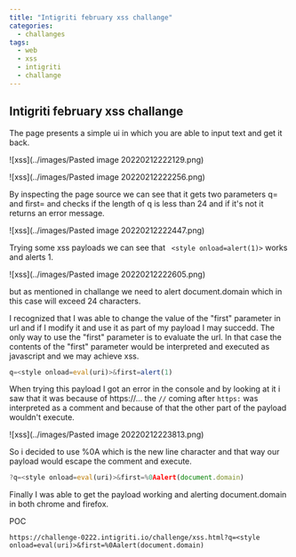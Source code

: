 ```yaml
---
title: "Intigriti february xss challange"
categories:
  - challanges
tags:
  - web
  - xss
  - intigriti
  - challange
---
```


## Intigriti february xss challange

The page presents a simple ui in which you are able to input text and get it back.


![xss](../images/Pasted image 20220212222129.png)

![xss](../images/Pasted image 20220212222256.png)

By inspecting the page source we can see that it gets two parameters q= and first= and checks if the length of q is less than 24 and if it's not it returns an error message.

![xss](../images/Pasted image 20220212222447.png)

Trying some xss payloads we can see that  ``` <style onload=alert(1)>```  works and alerts 1.

![xss](../images/Pasted image 20220212222605.png)

but as mentioned in challange we need to alert document.domain which in this case will exceed 24 characters.

I recognized that I was able to change the value of the "first" parameter in url and if I modify it and use it as part of my payload I may succedd.
The only way to use the "first" parameter is to evaluate the url. In that case the contents of the "first" parameter would be interpreted and executed as javascript and we may achieve xss.
```javascript
q=<style onload=eval(uri)>&first=alert(1)
```

When trying this payload I got an error in  the console and by looking at it i saw that it was because of https://... the ```//``` coming after ```https:``` was interpreted as a comment and because of that the other part of the payload wouldn't execute.

![xss](../images/Pasted image 20220212223813.png)

So i decided to use %0A which is the new line character and that way our payload would escape the comment and execute.

```javascript
?q=<style onload=eval(uri)>&first=%0Aalert(document.domain)
```

Finally I was able to get the payload working and alerting document.domain in both chrome and firefox.

POC
```url
https://challenge-0222.intigriti.io/challenge/xss.html?q=<style onload=eval(uri)>&first=%0Aalert(document.domain)
```

